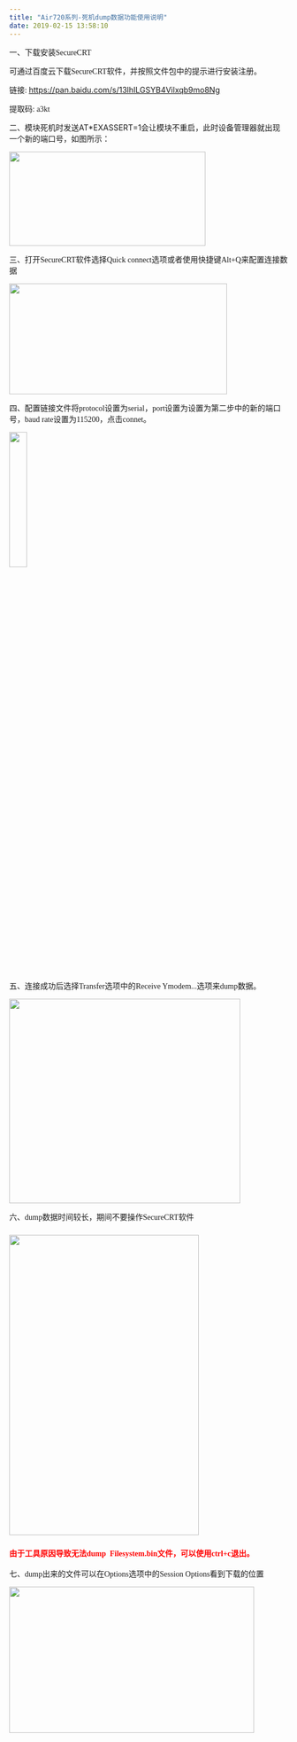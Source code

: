 ```yaml
---
title: "Air720系列-死机dump数据功能使用说明"
date: 2019-02-15 13:58:10
---
```


<p class="MsoNormal"><span style="mso-spacerun:'yes';font-family:宋体;mso-ascii-font-family:Calibri;mso-hansi-font-family:Calibri;mso-bidi-font-family:'Times New Roman';font-size:10.5000pt;mso-font-kerning:1.0000pt;">一、下载安装SecureCRT</span><span style="mso-spacerun:'yes';font-family:宋体;mso-ascii-font-family:Calibri;mso-hansi-font-family:Calibri;mso-bidi-font-family:'Times New Roman';font-size:10.5000pt;mso-font-kerning:1.0000pt;"><o:p></o:p></span></p><p class="MsoNormal"><span style="mso-spacerun:'yes';font-family:宋体;mso-ascii-font-family:Calibri;mso-hansi-font-family:Calibri;mso-bidi-font-family:'Times New Roman';font-size:10.5000pt;mso-font-kerning:1.0000pt;">可通过百度云下载SecureCRT<font face="宋体">软件</font>，并按照文件包中的提示进行安装注册。</span><span style="mso-spacerun:'yes';font-family:宋体;mso-ascii-font-family:Calibri;mso-hansi-font-family:Calibri;mso-bidi-font-family:'Times New Roman';font-size:10.5000pt;mso-font-kerning:1.0000pt;"><o:p></o:p></span></p><p class="MsoNormal"><span style="mso-spacerun:'yes';font-family:宋体;mso-ascii-font-family:Calibri;mso-hansi-font-family:Calibri;mso-bidi-font-family:'Times New Roman';font-size:10.5000pt;mso-font-kerning:1.0000pt;">链接<font face="Calibri">:&nbsp;</font></span><a href="https://pan.baidu.com/s/13lhILGSYB4Vilxqb9mo8Ng" target="_blank">https://pan.baidu.com/s/13lhILGSYB4Vilxqb9mo8Ng</a></p><p class="MsoNormal"><span style="mso-spacerun:'yes';font-family:宋体;mso-ascii-font-family:Calibri;mso-hansi-font-family:Calibri;mso-bidi-font-family:'Times New Roman';font-size:10.5000pt;mso-font-kerning:1.0000pt;">提取码<font face="Calibri">: a3kt</font></span></p><p class="MsoNormal">二、模块死机时发送AT*EXASSERT=1会让模块不重启，此时设备管理器就出现一个新的端口号，如图所示：</p><p class="MsoNormal"><img src="http://oldask.openluat.com/image/show/attachments-2019-02-iUvQq9GV5c6652d839ad5.png" style="width: 355px; height: 170.839px;" class="img-responsive"></p><p class="MsoNormal"><!--[if !supportLists]--><span style="font-family:宋体;mso-ascii-font-family:Calibri;mso-hansi-font-family:Calibri;mso-bidi-font-family:'Times New Roman';font-size:10.5000pt;mso-font-kerning:1.0000pt;">三、</span><!--[endif]--><span style="mso-spacerun:'yes';font-family:宋体;mso-ascii-font-family:Calibri;mso-hansi-font-family:Calibri;mso-bidi-font-family:'Times New Roman';font-size:10.5000pt;mso-font-kerning:1.0000pt;">打开<font face="Calibri">SecureCRT</font><font face="宋体">软件选择</font><font face="Calibri">Quick connect</font><font face="宋体">选项或者使用快捷键</font><font face="Calibri">Alt+Q</font><font face="宋体">来配置连接数据</font></span></p><p class="MsoNormal"><img src="http://oldask.openluat.com/image/show/attachments-2019-02-yQ97yfiX5c6652f9d6f99.png" style="width: 394px; height: 199.94px;" class="img-responsive"></p><p class="MsoNormal"><!--[if !supportLists]--><span style="font-family:宋体;mso-ascii-font-family:Calibri;mso-hansi-font-family:Calibri;mso-bidi-font-family:'Times New Roman';font-size:10.5000pt;mso-font-kerning:1.0000pt;">四、</span><!--[endif]--><span style="mso-spacerun:'yes';font-family:宋体;mso-ascii-font-family:Calibri;mso-hansi-font-family:Calibri;mso-bidi-font-family:'Times New Roman';font-size:10.5000pt;mso-font-kerning:1.0000pt;">配置链接文件将<font face="Calibri">protocol</font><font face="宋体">设置为</font><font face="Calibri">serial</font><font face="宋体">，</font><font face="Calibri">port</font><font face="宋体">设置为设置为第二步中的新的端口号，</font><font face="Calibri">baud rate</font><font face="宋体">设置为</font><font face="Calibri">115200</font><font face="宋体">，点击</font><font face="Calibri">connet</font><font face="宋体">。</font></span></p><p class="MsoNormal"><img src="http://oldask.openluat.com/image/show/attachments-2019-02-mrtPCU7z5c66533c0a17b.png" style="width: 25%;" class="img-responsive"></p><p class="MsoNormal"><span style="mso-spacerun:'yes';font-family:宋体;mso-ascii-font-family:Calibri;mso-hansi-font-family:Calibri;mso-bidi-font-family:'Times New Roman';font-size:10.5000pt;mso-font-kerning:1.0000pt;"><o:p></o:p></span></p><p class="MsoNormal"><span style="mso-spacerun:'yes';font-family:宋体;mso-ascii-font-family:Calibri;mso-hansi-font-family:Calibri;mso-bidi-font-family:'Times New Roman';font-size:10.5000pt;mso-font-kerning:1.0000pt;">五、连接成功后选择<font face="Calibri">Transfer</font><font face="宋体">选项中的</font><font face="Calibri">Receive Ymodem...</font><font face="宋体">选项来</font><font face="Calibri">dump</font><font face="宋体">数据。</font></span></p><p class="MsoNormal"><img src="http://oldask.openluat.com/image/show/attachments-2019-02-JSKQm8JY5c66535e4151a.png" style="width: 418px; height: 369.034px;" class="img-responsive"></p><p class="MsoNormal" align="justify" style="mso-pagination:none;text-align:justify;text-justify:inter-ideograph;mso-list:l0 level1 lfo1;"><!--[if !supportLists]--><span style="font-family:宋体;mso-ascii-font-family:Calibri;mso-hansi-font-family:Calibri;mso-bidi-font-family:'Times New Roman';font-size:10.5000pt;mso-font-kerning:1.0000pt;">六、</span><!--[endif]--><span style="mso-spacerun:'yes';font-family:宋体;mso-ascii-font-family:Calibri;mso-hansi-font-family:Calibri;mso-bidi-font-family:'Times New Roman';font-size:10.5000pt;mso-font-kerning:1.0000pt;">dump<font face="宋体">数据时间较长，期间不要操作</font><font face="Calibri">SecureCRT</font><font face="宋体">软件</font></span></p><h3 style="mso-pagination:none;text-align:justify;text-justify:inter-ideograph;mso-list:l0 level1 lfo1;"><img src="http://oldask.openluat.com/image/show/attachments-2019-02-6XFOq8qa5c665378094f0.png" style="width: 342.633px; height: 541.359px;" class="img-responsive"></h3><p class="MsoNormal" align="justify" style="mso-pagination:none;text-align:justify;text-justify:inter-ideograph;mso-list:l0 level1 lfo1;"><span style="mso-spacerun:'yes';font-family:宋体;mso-ascii-font-family:Calibri;mso-hansi-font-family:Calibri;mso-bidi-font-family:'Times New Roman';font-size:10.5000pt;mso-font-kerning:1.0000pt;"><o:p></o:p></span></p><h3 style="mso-pagination:none;text-align:justify;text-justify:inter-ideograph;"><span style="font-family: 宋体; font-size: 10.5pt; color: rgb(255, 0, 0);"><b>由于工具原因导致无法<font face="Calibri">dump &nbsp;Filesystem.bin</font><font face="宋体">文件，可以使用</font><font face="Calibri">ctrl+c</font><font face="宋体">退出。</font></b></span></h3><p class="MsoNormal" align="justify" style="mso-pagination:none;text-align:justify;text-justify:inter-ideograph;"><span style="mso-spacerun:'yes';font-family:宋体;mso-ascii-font-family:Calibri;mso-hansi-font-family:Calibri;mso-bidi-font-family:'Times New Roman';font-size:10.5000pt;mso-font-kerning:1.0000pt;"><o:p></o:p></span></p><p class="MsoNormal" align="justify" style="mso-pagination:none;text-align:justify;text-justify:inter-ideograph;mso-list:l0 level1 lfo1;"><!--[if !supportLists]--><span style="font-family:宋体;mso-ascii-font-family:Calibri;mso-hansi-font-family:Calibri;mso-bidi-font-family:'Times New Roman';font-size:10.5000pt;mso-font-kerning:1.0000pt;">七、</span><!--[endif]--><span style="mso-spacerun:'yes';font-family:宋体;mso-ascii-font-family:Calibri;mso-hansi-font-family:Calibri;mso-bidi-font-family:'Times New Roman';font-size:10.5000pt;mso-font-kerning:1.0000pt;">dump<font face="宋体">出来的文件可以在</font><font face="Calibri">Options</font><font face="宋体">选项中的</font><font face="Calibri">Session Options</font><font face="宋体">看到下载的位置</font></span></p><p class="MsoNormal" align="justify" style="mso-pagination:none;text-align:justify;text-justify:inter-ideograph;mso-list:l0 level1 lfo1;"><img src="http://oldask.openluat.com/image/show/attachments-2019-02-8HT37P1C5c6653a51e38f.png" style="width: 443px; height: 264.157px;" class="img-responsive"><span style="mso-spacerun:'yes';font-family:宋体;mso-ascii-font-family:Calibri;mso-hansi-font-family:Calibri;mso-bidi-font-family:'Times New Roman';font-size:10.5000pt;mso-font-kerning:1.0000pt;"><font face="宋体"><br></font></span><span style="mso-spacerun:'yes';font-family:宋体;mso-ascii-font-family:Calibri;mso-hansi-font-family:Calibri;mso-bidi-font-family:'Times New Roman';font-size:10.5000pt;mso-font-kerning:1.0000pt;"><o:p></o:p></span></p><p class="MsoNormal"><span style="mso-spacerun:'yes';font-family:宋体;mso-ascii-font-family:Calibri;mso-hansi-font-family:Calibri;mso-bidi-font-family:'Times New Roman';font-size:10.5000pt;mso-font-kerning:1.0000pt;"><font face="宋体"><br></font></span><span style="mso-spacerun:'yes';font-family:宋体;mso-ascii-font-family:Calibri;mso-hansi-font-family:Calibri;mso-bidi-font-family:'Times New Roman';font-size:10.5000pt;mso-font-kerning:1.0000pt;"><o:p></o:p></span></p><p class="MsoNormal"><span style="mso-spacerun:'yes';font-family:宋体;mso-ascii-font-family:Calibri;mso-hansi-font-family:Calibri;mso-bidi-font-family:'Times New Roman';font-size:10.5000pt;mso-font-kerning:1.0000pt;"><o:p></o:p></span></p>
